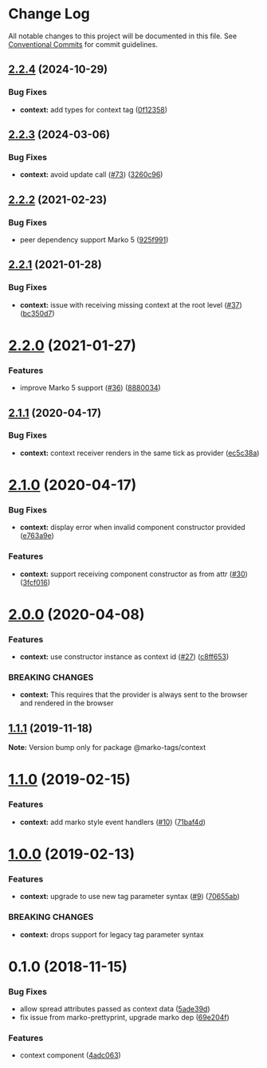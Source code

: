 # Change Log

All notable changes to this project will be documented in this file.
See [Conventional Commits](https://conventionalcommits.org) for commit guidelines.

## [2.2.4](https://github.com/marko-js/tags/compare/@marko-tags/context@2.2.3...@marko-tags/context@2.2.4) (2024-10-29)


### Bug Fixes

* **context:** add types for context tag ([0f12358](https://github.com/marko-js/tags/commit/0f12358e2978b018861cd473cfc780e64287264c))





## [2.2.3](https://github.com/marko-js/tags/compare/@marko-tags/context@2.2.2...@marko-tags/context@2.2.3) (2024-03-06)


### Bug Fixes

* **context:** avoid update call ([#73](https://github.com/marko-js/tags/issues/73)) ([3260c96](https://github.com/marko-js/tags/commit/3260c965ffd6126182751b0d9d8d06f1d3b046a4))





## [2.2.2](https://github.com/marko-js/tags/compare/@marko-tags/context@2.2.1...@marko-tags/context@2.2.2) (2021-02-23)


### Bug Fixes

* peer dependency support Marko 5 ([925f991](https://github.com/marko-js/tags/commit/925f991fea948b01d696b75e7df5e7b3e8a1159c))





## [2.2.1](https://github.com/marko-js/tags/compare/@marko-tags/context@2.2.0...@marko-tags/context@2.2.1) (2021-01-28)


### Bug Fixes

* **context:** issue with receiving missing context at the root level ([#37](https://github.com/marko-js/tags/issues/37)) ([bc350d7](https://github.com/marko-js/tags/commit/bc350d748b685016c7785a067f31d8f813a8755d))





# [2.2.0](https://github.com/marko-js/tags/compare/@marko-tags/context@2.1.1...@marko-tags/context@2.2.0) (2021-01-27)


### Features

* improve Marko 5 support ([#36](https://github.com/marko-js/tags/issues/36)) ([8880034](https://github.com/marko-js/tags/commit/88800342922709b88930863a864869c711386c3c))





## [2.1.1](https://github.com/marko-js/tags/compare/@marko-tags/context@2.1.0...@marko-tags/context@2.1.1) (2020-04-17)


### Bug Fixes

* **context:** context receiver renders in the same tick as provider ([ec5c38a](https://github.com/marko-js/tags/commit/ec5c38a2c1ddc2331fb87c7ba836d8a8eba7ee3f))





# [2.1.0](https://github.com/marko-js/tags/compare/@marko-tags/context@2.0.0...@marko-tags/context@2.1.0) (2020-04-17)


### Bug Fixes

* **context:** display error when invalid component constructor provided ([e763a9e](https://github.com/marko-js/tags/commit/e763a9ee86a8923aa5244f9313c9b45ac32bf14a))


### Features

* **context:** support receiving component constructor as from attr ([#30](https://github.com/marko-js/tags/issues/30)) ([3fcf016](https://github.com/marko-js/tags/commit/3fcf0169a02227d7cbc4ca6a7751190284879ea0))





# [2.0.0](https://github.com/marko-js/tags/compare/@marko-tags/context@1.1.1...@marko-tags/context@2.0.0) (2020-04-08)


### Features

* **context:** use constructor instance as context id ([#27](https://github.com/marko-js/tags/issues/27)) ([c8ff653](https://github.com/marko-js/tags/commit/c8ff653c372eaa9b976f00cfa41f421d3e4315d6))


### BREAKING CHANGES

* **context:** This requires that the provider is always sent to the browser and rendered in the browser





## [1.1.1](https://github.com/marko-js/tags/compare/@marko-tags/context@1.1.0...@marko-tags/context@1.1.1) (2019-11-18)

**Note:** Version bump only for package @marko-tags/context





# [1.1.0](https://github.com/marko-js/tags/compare/@marko-tags/context@1.0.0...@marko-tags/context@1.1.0) (2019-02-15)


### Features

* **context:** add marko style event handlers ([#10](https://github.com/marko-js/tags/issues/10)) ([71baf4d](https://github.com/marko-js/tags/commit/71baf4d))





# [1.0.0](https://github.com/marko-js/tags/compare/@marko-tags/context@0.1.0...@marko-tags/context@1.0.0) (2019-02-13)


### Features

* **context:** upgrade to use new tag parameter syntax ([#9](https://github.com/marko-js/tags/issues/9)) ([70655ab](https://github.com/marko-js/tags/commit/70655ab))


### BREAKING CHANGES

* **context:** drops support for legacy tag parameter syntax





# 0.1.0 (2018-11-15)


### Bug Fixes

* allow spread attributes passed as context data ([5ade39d](https://github.com/marko-js/tags/commit/5ade39d))
* fix issue from marko-prettyprint, upgrade marko dep ([69e204f](https://github.com/marko-js/tags/commit/69e204f))


### Features

* context component ([4adc063](https://github.com/marko-js/tags/commit/4adc063))
